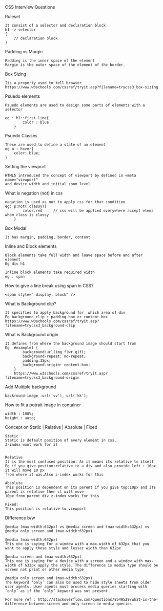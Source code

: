CSS Interview Questions

Ruleset
	
	It consist of a selector and declaration block
	h1 -> selector
	{
		// declaration block
	}

Padding vs Margin

	Padding is the inner space of the element
	Margin is the outer space of the element of the border.

Box Sizing 
	
	Its a property used to tell browser 
	https://www.w3schools.com/cssref/tryit.asp?filename=trycss3_box-sizing 

Psuedo elements

	Psuedo elements are used to design some parts of elements with a selector

	eg : h1::first-line{
			color : blue
		}

Psuedo Classes
	
	These are used to define a state of an element 
	eg a : hover{
		color: blue;
	}

Setting the viewport
	
	HTML5 introduced the concept of viewport by defined in <meta name="viewport"
	and device width and initial zoom level

What is negation (not) in css

	negation is used as not to apply css for that condition
	eg: p:not(.classy){
			color:red     // css will be applied everywhere accept elems whom class is classy
		}

Box Modal

	It has margin, padding, border, content

Inline and Block elements

	Block elements take full width and leave space before and after element
	Eg div h1

	Inline block elements take required width 
	eg : span

How to give a line break using span in CSS?
	
	<span style=” display: block” />

What is Background clip?
	
	It specifies to apply background for  which area of div
	Eg background-clip : padding-box or content-box
	https://www.w3schools.com/cssref/tryit.asp?filename=trycss3_background-clip

What is Background origin
	
	It defines from where the background image should start from
	Eg  #example1 {
		    background:url(img_flwr.gif);
		    background-repeat: no-repeat;
		    padding:35px;
		    background-origin: content-box;
		}
		https://www.w3schools.com/cssref/tryit.asp?filename=trycss3_background-origin

Add Multiple background

	backround-image :url('vv'), url('kk');


How to fit a potrait image in container
	
	width : 100%;
	height : auto;


Concept on Static | Relative | Absolute | Fixed

	Static
	Static is default position of every element in css.
	Z-index wont work for it


	Relative
	It is the most confused position. As it means its relative to itself
	Eg if you give postion:relative to a div and also provide left : 10px it will move 10 px
	from where it was.Also z-index works for this

	Absolute
	This position is dependent on its parent if you give top:10px and its parent is relative then it will move
	10px from parent div z-index works for this

	Fixed:
	This position is relative to viewport 

Difference b/w 
	
	@media (max-width:632px) vs @media screen and (max-width:632px) vs @media only screen and (max-width:632px)
	
	@media (max-width:632px)
	This one is saying for a window with a max-width of 632px that you want to apply these style and lesser width than 632px 

	@media screen and (max-width:632px)
	This one is saying for a device with a screen and a window with max-width of 632px apply the style. The difference is media type should be screen not print or other media type

	@media only screen and (max-width:632px)
	The keyword ‘only’ can also be used to hide style sheets from older user agents. User agents must process media queries starting with ‘only’ as if the ‘only’ keyword was not present

	For more ref : http://stackoverflow.com/questions/8549529/what-is-the-difference-between-screen-and-only-screen-in-media-queries

